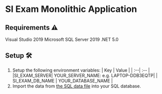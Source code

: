 # SI Exam Monolithic Application

## Requirements ⚠

Visual Studio 2019
Microsoft SQL Server 2019
.NET 5.0

## Setup 🛠

1. Setup the following environment variables:
   | Key | Value |
   | :--| :-- |
   |SI_EXAM_SERVER| YOUR_SERVER_NAME: e.g. LAPTOP-DDB3EQTP|
   | SI_EXAM_DB_NAME | YOUR_DATABASE_NAME |
2. Import the data from [the SQL data file](./sql_data/si_exam_data.sql) into your SQL database.
